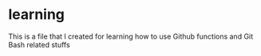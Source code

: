 # learning    
This is a file that I created for learning how to use Github functions and Git Bash related stuffs

